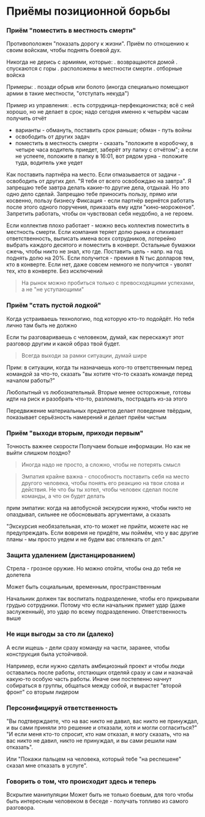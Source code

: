 # Приёмы позиционной борьбы

### Приём "поместить в местность смерти"
Противоположен "показать дорогу к жизни".
Приём по отношению к своим войскам, чтобы поднять боевой дух.

Никогда не дерись с армиями, которые:
. возвращаются домой
. спускаются с горы
. расположены в местности смерти
. отборные войска

Примеры:
. позади обрыв или болото (иногда специально помещают армии в такие местности, "отступать некуда")


Пример из управления:
. есть сотрудница-перфекционистка; всё с ней хорошо, но не делает в срок; надо сегодня именно к четырём часам получить отчёт
- варианты - обмануть, поставить срок раньше; обман - путь войны
- освободить от других задач
- поместить в местность смерти - сказать "положите в коробочку, в четыре часа водитель приедет, заберёт эту папку с отчётом"; а если не успеете, положите в папку в 16:01, вот рядом урна - положите туда, водитель уже уедет

Как поставить партнёра на место.
Если отмазывается от задачи - освободить от других дел. "Я тебя от всего освобождаю на завтра". Я запрещаю тебе завтра делать какие-то другие дела, отдыхай. Но это одно дело сделай. Запрещаю тебе приносить пользу, прямо или косвенно, пользу бизнесу
Фиксация - если партнёр вернётся работать после этого одного поручения, приказать ему идти "кино-мороженое". Запретить работать, чтобы он чувствовал себя неудобно, а не героем.


Если коллектив плохо работает - можно весь коллектив поместить в местность смерти.
Если компания теряет долю рынка и спихивает ответственность, выписать имена всех сотрудников, лотерейно выбрать каждого десятого и поместить в конверт. Остальные бумажки сжечь, чтобы никто не знал, кто где.
Поставить цель - напр. на год поднять долю на 20%.
Если получится - премия в N тыс долларов тем, кто в конверте.
Если нет, даже совсем немного не получится - уволят тех, кто в конверте.
Без исключений

> На рынок можно пробиться только с превосходящими успехами, а не "не уступающими"

### Приём "стать пустой лодкой"
Когда устраиваешь технологию, под которую кто-то подойдёт. Но тебя лично там быть не должно

Если ты разговариваешь с человеком, думай, как перескажут этот разговор другим и какой образ твой будет. 

> Всегда выходи за рамки ситуации, думай шире


Прим: в ситуации, когда ты назначаешь кого-то ответственным перед командой за что-то, сказать "вы хотите что-то сказать команде перед началом работы?"

Любопытный vs любознательный. Вторые менее осторожные, готовы идти на риск и разобрать что-то, разломать, пострадать из-за этого

Передвижение материальных предметов делает поведение твёрдым, показывает серьёзность намерений и делает приём чистым

### Приём "выходи вторым, приходи первым"
Точность важнее скорости
Получаем больше информации. Но как не выйти слишком поздно?

> Иногда надо не просто, а сложно, чтобы не потерять смысл

> Эмпатия крайне важна - способность поставить себя на место другого человека, чтобы понять его реакцию на твои слова и действия. Не что бы ты хотел, чтобы человек сделал после команды, а что он будет делать

прим эмпатии: когда на автобусной экскурсии нужно, чтобы никто не опаздывал, сильнее не обосновывать аргументами, а сказать

"Экскурсия необязательная, кто-то может не прийти, можете нас не предупреждать. Если вовремя не придёте, мы поймём, что у вас другие планы - мы просто уедем и не будем вас отвлекать от дел."


### Защита удалением (дистанцированием)
Стрела - грозное оружие. Но можно отойти, чтобы она до тебя не долетела

Может быть социальным, временным, пространственным

Начальник должен так воспитать подразделение, чтобы его прикрывали грудью сотрудники. Потому что если начальник примет удар (даже заслуженный), это удар по всему подразделению. Ответственность выше


### Не ищи выгоды за сто ли (далеко)
А если ищешь - дели сразу команду на части, заранее, чтобы конструкция была устойчивой.

Например, если нужно сделать амбициозный проект и чтобы люди оставались после работы, отстающих отделяй сразу и сам и назначай какую-то особую часть работы. Иначе они постепенно начнут собираться в группы, общаться между собой, и вырастет "второй фронт" со вторым лидером


### Персонифицируй ответственность
"Вы подтверждаете, что на вас никто не давил, вас никто не принуждал, и вы сами приняли это решение и отказали, хотя и могли согласиться?" "И если меня кто-то спросит, кто нам отказал, я могу сказать, что на вас никто не давил, никто не принуждал, и вы сами решили нам отказать".

Или "Покажи пальцем на человека, который тебе "на респешене" сказал мне отказать в услуге".

### Говорить о том, что происходит здесь и теперь
Вскрытие манипуляции
Может быть не только боевым, для того чтобы быть интересным человеком в беседе - получать топливо из самого разговора.